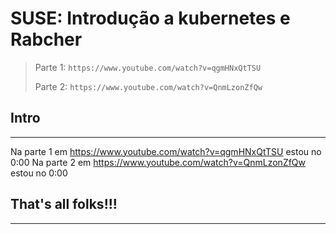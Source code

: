 # SUSE: Introdução a kubernetes e Rabcher

> Parte 1: ```https://www.youtube.com/watch?v=qgmHNxQtTSU```
> 
> Parte 2: ```https://www.youtube.com/watch?v=QnmLzonZfQw```

## Intro

___

Na parte 1 em https://www.youtube.com/watch?v=qgmHNxQtTSU estou no 0:00
Na parte 2 em https://www.youtube.com/watch?v=QnmLzonZfQw estou no 0:00

## That's all folks!!!
___
